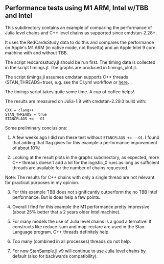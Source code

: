 ## Performance tests using M1 ARM, Intel w/TBB and Intel

This subdirectory contains an example of comparing the performance of  Julia level chains and C++ level chains as supported since cmdstan-2.28+.

It uses the RedCardsStudy data to do this and compares the performance on Apple's M1 ARM (in native mode, not Rosetta) and an Apple Intel 9 core machine with and without TBB.

The script redcardsstudy.jl should be run first. The timing data is collected in the script timings.jl. The graphs are produced in timings_plot.jl.

The script timings.jl assumes cmdstan supports C++ threads (STAN_THREADS=true), e.g. see the CI.yml workflow or [here](https://github.com/StanJulia/StanSample.jl/blob/master/INSTALLING_CMDSTAN.md).

The timings script takes quite some time. A cup of coffee helps!

The results are measured on Julia-1.9 with cmdstan-2.29.0 build with:
```
CXX = clang++
STAN_THREADS = true
STANCFLAGS += --O1
```

Some preliminary conclusions:

1. A few weeks ago I did run these test without `STANCFLAGS += --O1`. I found that adding that flag gives for this example a performance improvement of about 10%!

2. Looking at the result plots in the graphs subdirectory, as expected, more C++ threads doesn't add a lot for the logistic_0 runs as long as sufficient threads are available for the number of chains requested. 

Note: The results for C++ chains with only a single thread are not relevant for practical purposes in my opinion.

3. For this example TBB does not significantly outperform the no TBB Intel performance. But is does help a few points.

4. Overall I find for this example the M1 performance pretty impressive (about 25% better that a 2 years older Intel machine).

5. For many models the use of Julia level chains is a good alternative. If constructs like reduce-sum and map-rectare are used in the Stan Language program, C++ threads definitely help.

6. Too many (combined in all processes) threads do not help.

7. For now StanSample.jl v9 will continue to use Julia level chains by default (also for backwards compatibility).
